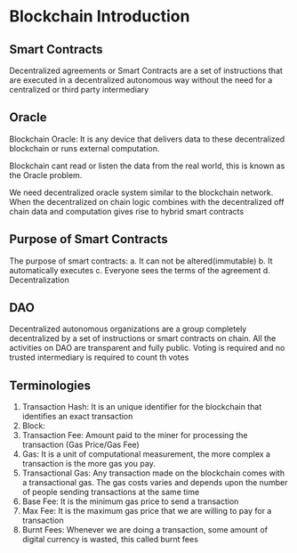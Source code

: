 # Blockchain Introduction

## Smart Contracts
Decentralized agreements or Smart Contracts are a set of instructions that are executed in a decentralized autonomous way without the need for a centralized or third party intermediary

## Oracle
Blockchain Oracle: It is any device that delivers data to these decentralized blockchain or runs external computation. 

Blockchain cant read or listen the data from the real world, this is known as the Oracle problem.

We need decentralized oracle system similar to the blockchain network. When the decentralized on chain logic combines with the decentralized off chain data and computation gives rise to hybrid smart contracts

## Purpose of Smart Contracts
The purpose of smart contracts:
a. It can not be altered(immutable)
b. It automatically executes
c. Everyone sees the terms of the agreement
d. Decentralization

## DAO
Decentralized autonomous organizations are a group completely decentralized by a set of instructions or smart contracts on chain. All the activities on DAO are transparent and fully public. Voting is required and no trusted intermediary is required to count th votes

## Terminologies
1. Transaction Hash: It is an unique identifier for the blockchain that identifies an exact transaction
2. Block:
3. Transaction Fee: Amount paid to the miner for processing the transaction (Gas Price/Gas Fee)
4. Gas: It is a unit of computational measurement, the more complex a transaction is the more gas you pay.
5. Transactional Gas: Any transaction made on the blockchain comes with a transactional gas. The gas costs varies and depends upon the number of people sending transactions at the same time
6. Base Fee: It is the minimum gas price to send a transaction
7. Max Fee: It is the maximum gas price that we are willing to pay for a transaction
8. Burnt Fees: Whenever we are doing a transaction, some amount of digital currency is wasted, this called burnt fees
